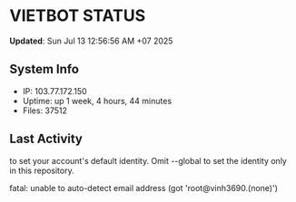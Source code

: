 # VIETBOT STATUS
**Updated**: Sun Jul 13 12:56:56 AM +07 2025

## System Info
- IP: 103.77.172.150
- Uptime: up 1 week, 4 hours, 44 minutes
- Files: 37512

## Last Activity

to set your account's default identity.
Omit --global to set the identity only in this repository.

fatal: unable to auto-detect email address (got 'root@vinh3690.(none)')
